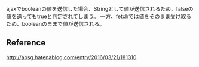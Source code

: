 ajaxでbooleanの値を送信した場合、Stringとして値が送信されるため、falseの値を送ってもtrueと判定されてしまう。
一方、fetchでは値をそのまま受け取るため、booleanのままで値が送信される。

## Reference  
http://absg.hatenablog.com/entry/2016/03/21/181310
